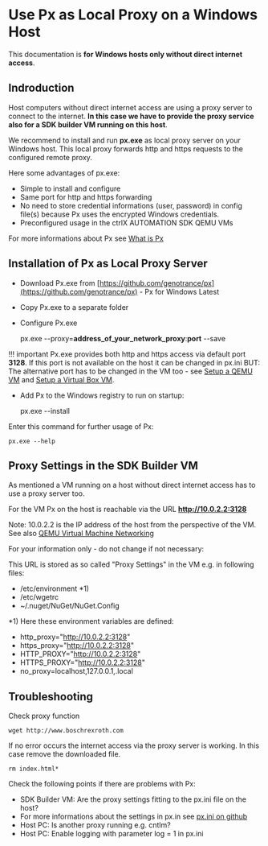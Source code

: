 # Use Px as Local Proxy on a Windows Host

This documentation is __for Windows hosts only without direct internet access__.

## Indroduction

Host computers without direct internet access are using a proxy server to connect to the internet. __In this case we have to provide the proxy service also for a SDK builder VM running on this host__.

We recommend to install and run __px.exe__ as local proxy server on your Windows host. This local proxy forwards http and https requests to the configured remote proxy.

Here some advantages of px.exe:

* Simple to install and configure
* Same port for http and https forwarding
* No need to store credential informations (user, password) in config file(s) because Px uses the encrypted Windows credentials.
* Preconfigured usage in the ctrlX AUTOMATION SDK QEMU VMs

For more informations about Px see [What is Px](https://github.com/genotrance/px)
 
## Installation of Px as Local Proxy Server 

* Download Px.exe from [https://github.com/genotrance/px](https://github.com/genotrance/px) - Px for Windows Latest
* Copy Px.exe to a separate folder
* Configure Px.exe

    px.exe --proxy=__address_of_your_network_proxy__:__port__ --save

!!! important 
    Px.exe provides both http and https access via default port __3128__. If this port is not available on the host it can be changed in px.ini BUT: The alternative port has to be changed in the VM too - see [Setup a QEMU VM](./setup_qemu_ubuntu.md) and [Setup a Virtual Box VM](./setup_windows_virtualbox_ubuntu.md). 


* Add Px to the Windows registry to run on startup:

    px.exe --install


Enter this command for further usage of Px:

    px.exe --help


## Proxy Settings in the SDK Builder VM

As mentioned a VM running on a host without direct internet access has to use a proxy server too. 

For the VM Px on the host is reachable via the URL __http://10.0.2.2:3128__

Note: 10.0.2.2 is the IP address of the host from the perspective of the VM. See also [QEMU Virtual Machine Networking](setup_qemu_ubuntu.md#qemu-virtual-machine-networking)

For your information only - do not change if not necessary:

This URL is stored as so called "Proxy Settings" in the VM e.g. in following files:


* /etc/environment *1)
* /etc/wgetrc
* ~/.nuget/NuGet/NuGet.Config

*1) Here these environment variables are defined:

* http_proxy="http://10.0.2.2:3128"
* https_proxy="http://10.0.2.2:3128"
* HTTP_PROXY="http://10.0.2.2:3128"
* HTTPS_PROXY="http://10.0.2.2:3128"
* no_proxy=localhost,127.0.0.1,.local
 
## Troubleshooting

Check proxy function

    wget http://www.boschrexroth.com

If no error occurs the internet access via the proxy server is working. In this case remove the downloaded file.

    rm index.html*

Check the following points if there are problems with Px:

* SDK Builder VM: Are the proxy settings fitting to the px.ini file on the host?
* For more informations about the settings in px.in see [px.ini on github](https://github.com/genotrance/px/blob/master/px.ini)
* Host PC: Is another proxy running e.g. cntlm? 
* Host PC: Enable logging with parameter log = 1 in px.ini
